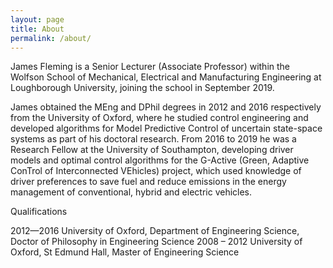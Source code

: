 ```yaml
---
layout: page
title: About
permalink: /about/
---
```


James Fleming is a Senior Lecturer (Associate Professor) within the Wolfson School of Mechanical, Electrical and Manufacturing Engineering at Loughborough University, joining the school in September 2019.

James obtained the MEng and DPhil degrees in 2012 and 2016 respectively from the University of Oxford, where he studied control engineering and developed algorithms for Model Predictive Control of uncertain state-space systems as part of his doctoral research. From 2016 to 2019 he was a Research Fellow at the University of Southampton, developing driver models and optimal control algorithms for the G-Active (Green, Adaptive ConTrol of Interconnected VEhicles) project, which used knowledge of driver preferences to save fuel and reduce emissions in the energy management of conventional, hybrid and electric vehicles.

Qualifications

2012—2016 University of Oxford, Department of Engineering Science, Doctor of Philosophy in Engineering Science
2008 – 2012 University of Oxford, St Edmund Hall, Master of Engineering Science

